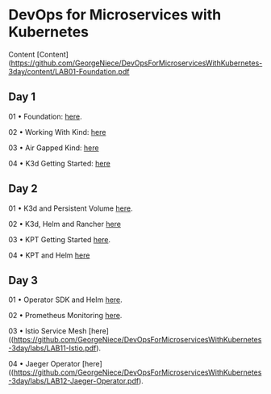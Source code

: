 # DevOps for Microservices with Kubernetes

Content [Content](https://github.com/GeorgeNiece/DevOpsForMicroservicesWithKubernetes-3day/content/LAB01-Foundation.pdf

## Day 1

01 •  Foundation: [here](https://github.com/GeorgeNiece/DevOpsForMicroservicesWithKubernetes-3day/labs/LAB01-Foundation.pdf).

02 •  Working With Kind: [here](https://github.com/GeorgeNiece/DevOpsForMicroservicesWithKubernetes-3day/labs/LAB02-WorkingWithKind.pdf)

03 • Air Gapped Kind: [here](https://github.com/GeorgeNiece/DevOpsForMicroservicesWithKubernetes-3day/labs/LAB03-AirGappedKIND.pdf)

04 •  K3d Getting Started: [here](https://github.com/GeorgeNiece/DevOpsForMicroservicesWithKubernetes-3day/labs/LAB04-K3D-GettingStarted.pdf)

## Day 2
01 •  K3d and Persistent Volume [here](https://github.com/GeorgeNiece/DevOpsForMicroservicesWithKubernetes-3day/labs/LAB06-K3D-PVC.labf).

02 •  K3d, Helm and Rancher [here](https://github.com/GeorgeNiece/DevOpsForMicroservicesWithKubernetes-3day/labs/LAB05-K3D-Rancher.pdf)

03  • KPT Getting Started [here](https://github.com/GeorgeNiece/DevOpsForMicroservicesWithKubernetes-3day/labs/LAB07-KPT-GettingStarted.pdf).

04 •  KPT and Helm [here](https://github.com/GeorgeNiece/DevOpsForMicroservicesWithKubernetes-3day/labs/LAB08-KPT-Helm.pdf)

## Day 3

01 •  Operator SDK and Helm [here](https://github.com/GeorgeNiece/DevOpsForMicroservicesWithKubernetes-3day/labs/LAB09-OperatorSDK-Helm.pdf).

02 •  Prometheus Monitoring [here](https://github.com/GeorgeNiece/DevOpsForMicroservicesWithKubernetes-3day/labs/LAB10-Prometheus.pdf).

03 • Istio Service Mesh [here]((https://github.com/GeorgeNiece/DevOpsForMicroservicesWithKubernetes-3day/labs/LAB11-Istio.pdf).

04 • Jaeger Operator [here]((https://github.com/GeorgeNiece/DevOpsForMicroservicesWithKubernetes-3day/labs/LAB12-Jaeger-Operator.pdf).



